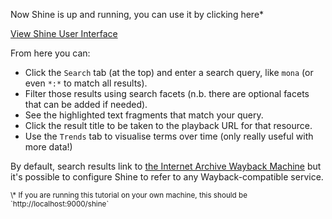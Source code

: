 Now Shine is up and running, you can use it by clicking here\*

<div class="center-align">
    <a class="btn-small" href="https://[[HOST_SUBDOMAIN]]-9000-[[KATACODA_HOST]].environments.katacoda.com/shine">View Shine User Interface</a>
</div>

From here you can:

* Click the `Search` tab (at the top) and enter a search query, like `mona` (or even `*:*` to match all results).
* Filter those results using search facets (n.b. there are optional facets that can be added if needed).
* See the highlighted text fragments that match your query.
* Click the result title to be taken to the playback URL for that resource.
* Use the `Trends` tab to visualise terms over time (only really useful with more data!)

By default, search results link to [the Internet Archive Wayback Machine](http://web.archive.org/) but it's possible to configure Shine to refer to any Wayback-compatible service.

<small>
\* If you are running this tutorial on your own machine, this should be `http://localhost:9000/shine`
</small>